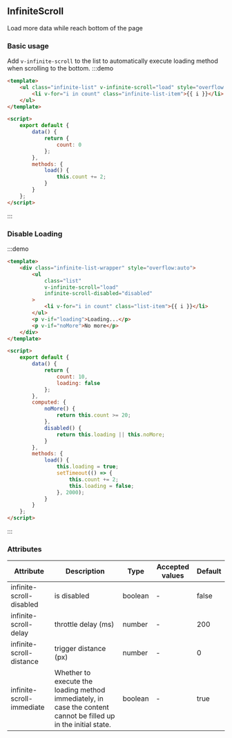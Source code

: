 ## InfiniteScroll

Load more data while reach bottom of the page

### Basic usage

Add `v-infinite-scroll` to the list to automatically execute loading method when scrolling to the bottom.
:::demo

```html
<template>
	<ul class="infinite-list" v-infinite-scroll="load" style="overflow:auto">
		<li v-for="i in count" class="infinite-list-item">{{ i }}</li>
	</ul>
</template>

<script>
	export default {
		data() {
			return {
				count: 0
			};
		},
		methods: {
			load() {
				this.count += 2;
			}
		}
	};
</script>
```

:::

### Disable Loading

:::demo

```html
<template>
	<div class="infinite-list-wrapper" style="overflow:auto">
		<ul
			class="list"
			v-infinite-scroll="load"
			infinite-scroll-disabled="disabled"
		>
			<li v-for="i in count" class="list-item">{{ i }}</li>
		</ul>
		<p v-if="loading">Loading...</p>
		<p v-if="noMore">No more</p>
	</div>
</template>

<script>
	export default {
		data() {
			return {
				count: 10,
				loading: false
			};
		},
		computed: {
			noMore() {
				return this.count >= 20;
			},
			disabled() {
				return this.loading || this.noMore;
			}
		},
		methods: {
			load() {
				this.loading = true;
				setTimeout(() => {
					this.count += 2;
					this.loading = false;
				}, 2000);
			}
		}
	};
</script>
```

:::

### Attributes

| Attribute                 | Description                                                                                                      | Type    | Accepted values | Default |
| ------------------------- | ---------------------------------------------------------------------------------------------------------------- | ------- | --------------- | ------- |
| infinite-scroll-disabled  | is disabled                                                                                                      | boolean | -               | false   |
| infinite-scroll-delay     | throttle delay (ms)                                                                                              | number  | -               | 200     |
| infinite-scroll-distance  | trigger distance (px)                                                                                            | number  | -               | 0       |
| infinite-scroll-immediate | Whether to execute the loading method immediately, in case the content cannot be filled up in the initial state. | boolean | -               | true    |
